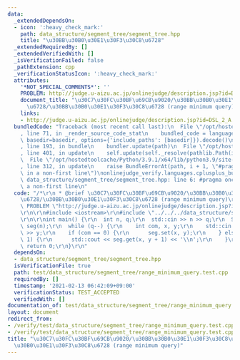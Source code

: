 ```yaml
---
data:
  _extendedDependsOn:
  - icon: ':heavy_check_mark:'
    path: data_structure/segment_tree/segment_tree.hpp
    title: "\u30BB\u30B0\u30E1\u30F3\u30C8\u6728"
  _extendedRequiredBy: []
  _extendedVerifiedWith: []
  _isVerificationFailed: false
  _pathExtension: cpp
  _verificationStatusIcon: ':heavy_check_mark:'
  attributes:
    '*NOT_SPECIAL_COMMENTS*': ''
    PROBLEM: http://judge.u-aizu.ac.jp/onlinejudge/description.jsp?id=DSL_2_A
    document_title: "\u30C7\u30FC\u30BF\u69CB\u9020/\u30BB\u30B0\u30E1\u30F3\u30C8\
      \u6728/\u30BB\u30B0\u30E1\u30F3\u30C8\u6728 (range minimum query)"
    links:
    - http://judge.u-aizu.ac.jp/onlinejudge/description.jsp?id=DSL_2_A
  bundledCode: "Traceback (most recent call last):\n  File \"/opt/hostedtoolcache/Python/3.9.1/x64/lib/python3.9/site-packages/onlinejudge_verify/documentation/build.py\"\
    , line 71, in _render_source_code_stat\n    bundled_code = language.bundle(stat.path,\
    \ basedir=basedir, options={'include_paths': [basedir]}).decode()\n  File \"/opt/hostedtoolcache/Python/3.9.1/x64/lib/python3.9/site-packages/onlinejudge_verify/languages/cplusplus.py\"\
    , line 193, in bundle\n    bundler.update(path)\n  File \"/opt/hostedtoolcache/Python/3.9.1/x64/lib/python3.9/site-packages/onlinejudge_verify/languages/cplusplus_bundle.py\"\
    , line 401, in update\n    self.update(self._resolve(pathlib.Path(included), included_from=path))\n\
    \  File \"/opt/hostedtoolcache/Python/3.9.1/x64/lib/python3.9/site-packages/onlinejudge_verify/languages/cplusplus_bundle.py\"\
    , line 312, in update\n    raise BundleErrorAt(path, i + 1, \"#pragma once found\
    \ in a non-first line\")\nonlinejudge_verify.languages.cplusplus_bundle.BundleErrorAt:\
    \ data_structure/segment_tree/segment_tree.hpp: line 6: #pragma once found in\
    \ a non-first line\n"
  code: "/*\r\n * @brief \u30C7\u30FC\u30BF\u69CB\u9020/\u30BB\u30B0\u30E1\u30F3\u30C8\
    \u6728/\u30BB\u30B0\u30E1\u30F3\u30C8\u6728 (range minimum query)\r\n */\r\n#define\
    \ PROBLEM \"http://judge.u-aizu.ac.jp/onlinejudge/description.jsp?id=DSL_2_A\"\
    \r\n\r\n#include <iostream>\r\n#include \"../../../data_structure/segment_tree/segment_tree.hpp\"\
    \r\n\r\nint main() {\r\n  int n, q;\r\n  std::cin >> n >> q;\r\n  SegmentTree<monoid::RangeMinimumQuery<int>>\
    \ seg(n);\r\n  while (q--) {\r\n    int com, x, y;\r\n    std::cin >> com >> x\
    \ >> y;\r\n    if (com == 0) {\r\n      seg.set(x, y);\r\n    } else if (com ==\
    \ 1) {\r\n      std::cout << seg.get(x, y + 1) << '\\n';\r\n    }\r\n  }\r\n \
    \ return 0;\r\n}\r\n"
  dependsOn:
  - data_structure/segment_tree/segment_tree.hpp
  isVerificationFile: true
  path: test/data_structure/segment_tree/range_minimum_query.test.cpp
  requiredBy: []
  timestamp: '2021-02-13 06:42:09+09:00'
  verificationStatus: TEST_ACCEPTED
  verifiedWith: []
documentation_of: test/data_structure/segment_tree/range_minimum_query.test.cpp
layout: document
redirect_from:
- /verify/test/data_structure/segment_tree/range_minimum_query.test.cpp
- /verify/test/data_structure/segment_tree/range_minimum_query.test.cpp.html
title: "\u30C7\u30FC\u30BF\u69CB\u9020/\u30BB\u30B0\u30E1\u30F3\u30C8\u6728/\u30BB\
  \u30B0\u30E1\u30F3\u30C8\u6728 (range minimum query)"
---
```

